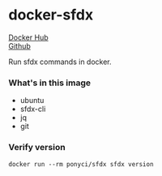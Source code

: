 # docker-sfdx

[Docker Hub](https://hub.docker.com/repository/docker/ponyci/sfdx)  
[Github](https://github.com/pony-ci/docker-sfdx)  

Run sfdx commands in docker.

### What's in this image
* ubuntu
* sfdx-cli
* jq
* git

### Verify version
`docker run --rm ponyci/sfdx sfdx version`

